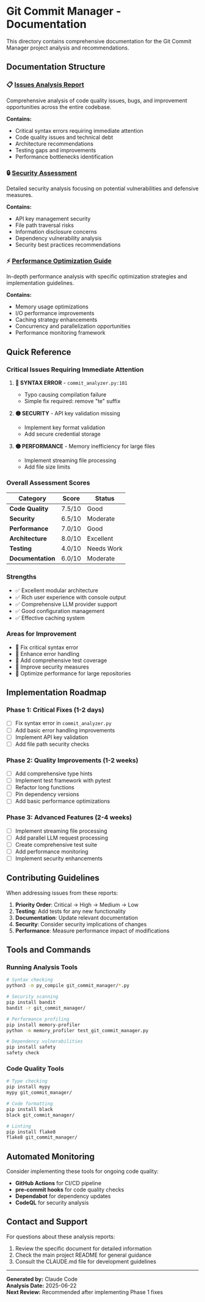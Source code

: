 # Git Commit Manager - Documentation

This directory contains comprehensive documentation for the Git Commit Manager project analysis and recommendations.

## Documentation Structure

### 📋 [Issues Analysis Report](./issues-analysis.md)
Comprehensive analysis of code quality issues, bugs, and improvement opportunities across the entire codebase.

**Contains:**
- Critical syntax errors requiring immediate attention
- Code quality issues and technical debt
- Architecture recommendations
- Testing gaps and improvements
- Performance bottlenecks identification

### 🔒 [Security Assessment](./security-assessment.md)
Detailed security analysis focusing on potential vulnerabilities and defensive measures.

**Contains:**
- API key management security
- File path traversal risks
- Information disclosure concerns
- Dependency vulnerability analysis
- Security best practices recommendations

### ⚡ [Performance Optimization Guide](./performance-optimization.md)
In-depth performance analysis with specific optimization strategies and implementation guidelines.

**Contains:**
- Memory usage optimizations
- I/O performance improvements
- Caching strategy enhancements
- Concurrency and parallelization opportunities
- Performance monitoring framework

## Quick Reference

### Critical Issues Requiring Immediate Attention

1. **🔴 SYNTAX ERROR** - `commit_analyzer.py:181`
   - Typo causing compilation failure
   - Simple fix required: remove "te" suffix

2. **🟡 SECURITY** - API key validation missing
   - Implement key format validation
   - Add secure credential storage

3. **🟡 PERFORMANCE** - Memory inefficiency for large files
   - Implement streaming file processing
   - Add file size limits

### Overall Assessment Scores

| Category | Score | Status |
|----------|-------|--------|
| **Code Quality** | 7.5/10 | Good |
| **Security** | 6.5/10 | Moderate |
| **Performance** | 7.0/10 | Good |
| **Architecture** | 8.0/10 | Excellent |
| **Testing** | 4.0/10 | Needs Work |
| **Documentation** | 6.0/10 | Moderate |

### Strengths
- ✅ Excellent modular architecture
- ✅ Rich user experience with console output
- ✅ Comprehensive LLM provider support
- ✅ Good configuration management
- ✅ Effective caching system

### Areas for Improvement
- 🔧 Fix critical syntax error
- 🔧 Enhance error handling
- 🔧 Add comprehensive test coverage
- 🔧 Improve security measures
- 🔧 Optimize performance for large repositories

## Implementation Roadmap

### Phase 1: Critical Fixes (1-2 days)
- [ ] Fix syntax error in `commit_analyzer.py`
- [ ] Add basic error handling improvements
- [ ] Implement API key validation
- [ ] Add file path security checks

### Phase 2: Quality Improvements (1-2 weeks)
- [ ] Add comprehensive type hints
- [ ] Implement test framework with pytest
- [ ] Refactor long functions
- [ ] Pin dependency versions
- [ ] Add basic performance optimizations

### Phase 3: Advanced Features (2-4 weeks)
- [ ] Implement streaming file processing
- [ ] Add parallel LLM request processing
- [ ] Create comprehensive test suite
- [ ] Add performance monitoring
- [ ] Implement security enhancements

## Contributing Guidelines

When addressing issues from these reports:

1. **Priority Order**: Critical → High → Medium → Low
2. **Testing**: Add tests for any new functionality
3. **Documentation**: Update relevant documentation
4. **Security**: Consider security implications of changes
5. **Performance**: Measure performance impact of modifications

## Tools and Commands

### Running Analysis Tools
```bash
# Syntax checking
python3 -m py_compile git_commit_manager/*.py

# Security scanning
pip install bandit
bandit -r git_commit_manager/

# Performance profiling
pip install memory-profiler
python -m memory_profiler test_git_commit_manager.py

# Dependency vulnerabilities
pip install safety
safety check
```

### Code Quality Tools
```bash
# Type checking
pip install mypy
mypy git_commit_manager/

# Code formatting
pip install black
black git_commit_manager/

# Linting
pip install flake8
flake8 git_commit_manager/
```

## Automated Monitoring

Consider implementing these tools for ongoing code quality:

- **GitHub Actions** for CI/CD pipeline
- **pre-commit hooks** for code quality checks
- **Dependabot** for dependency updates
- **CodeQL** for security analysis

## Contact and Support

For questions about these analysis reports:

1. Review the specific document for detailed information
2. Check the main project README for general guidance
3. Consult the CLAUDE.md file for development guidelines

---

**Generated by:** Claude Code  
**Analysis Date:** 2025-06-22  
**Next Review:** Recommended after implementing Phase 1 fixes